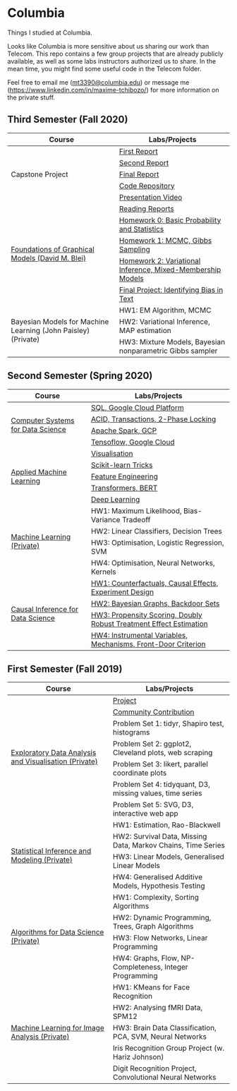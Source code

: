 # Columbia
Things I studied at Columbia.

Looks like Columbia is more sensitive about us sharing our work than Telecom. This repo contains a few group projects that are already publicly available, as well as some labs instructors authorized us to share. In the mean time, you might find some useful code in the Telecom folder.

Feel free to email me (mt3390@columbia.edu) or message me (https://www.linkedin.com/in/maxime-tchibozo/) for more information on the private stuff.




## Third Semester (Fall 2020)


<table>
    <thead>
        <tr>
            <th>Course</th>
            <th>Labs/Projects</th>
        </tr>
    </thead>
    <tbody>
         <!-- Capstone Project -->
         <tr>
              <td rowspan=5><a>Capstone Project</a></td>
              <td><a href="https://github.com/mtchibozo/Columbia/blob/master/Capstone-Project/Capstone_1st_report.pdf">First Report </a></td>
         </tr>
         <tr>
              <td><a href="https://github.com/mtchibozo/Columbia/blob/master/Capstone-Project/Capstone_2nd_report.pdf">Second Report</a></td>
         </tr>
         <tr>
              <td><a href="https://github.com/mtchibozo/Columbia/blob/master/Capstone-Project/Capstone_Final_Report.pdf">Final Report</a></td>
         </tr>
         <tr>
              <td><a href="https://github.com/Amelrich/Capstone-Fall-2020/tree/master">Code Repository</a></td>
         </tr>
         <tr>
              <td><a href="https://www.youtube.com/watch?v=Oe-qwGFXC3I">Presentation Video</a></td>
         </tr>
         <!-- Foundations of Graphical Models -->
         <tr>
              <td rowspan=5><a href="http://www.cs.columbia.edu/~blei/fogm/2020F/">Foundations of Graphical Models (David M. Blei)</a></td>
              <td><a href="https://github.com/mtchibozo/Columbia/tree/master/Foundations-Graphical-Models/Readings">Reading Reports</a></td>
         </tr>
         <tr>
              <td><a href="https://github.com/mtchibozo/Columbia/blob/master/Foundations-Graphical-Models/Homeworks/MT3390_FGM_HW0.pdf">Homework 0: Basic Probability and Statistics</a></td>
         </tr>
         <tr>
              <td><a href="https://github.com/mtchibozo/Columbia/blob/master/Foundations-Graphical-Models/Homeworks/MT3390_FGM_HW1.pdf">Homework 1: MCMC, Gibbs Sampling</a></td>
         </tr>
         <tr>
              <td><a href="https://github.com/mtchibozo/Columbia/blob/master/Foundations-Graphical-Models/Homeworks/MT3390_FGM_HW2.pdf">Homework 2: Variational Inference, Mixed-Membership Models</a></td>
         </tr>       
          <tr>
              <td><a href="https://github.com/mtchibozo/Columbia/blob/master/Foundations-Graphical-Models/Final%20Project/Final%20Project%20-%20Bias%20Check%20-%20Maxime%20Tchibozo.pdf">Final Project: Identifying Bias in Text</a></td>
         </tr> 
         <!-- Bayesian Models for Machine Learning -->
         <tr>
              <td rowspan=3><a>Bayesian Models for Machine Learning (John Paisley) (Private)</a></td>
              <td><a>HW1: EM Algorithm, MCMC</a></td>
         </tr>
         <tr>
              <td><a>HW2: Variational Inference, MAP estimation</a></td>
         </tr>
         <tr>
              <td><a>HW3: Mixture Models, Bayesian nonparametric Gibbs sampler</a></td>
         </tr>
    </tbody>
</table>

## Second Semester (Spring 2020)

<table>
    <thead>
        <tr>
            <th>Course</th>
            <th>Labs/Projects</th>
        </tr>
    </thead>
    <tbody>
         <!-- Computer Systems for Data Science -->
         <tr>
              <td rowspan=4><a href="https://cs-w4121.github.io/">Computer Systems for Data Science</a></td>
              <td><a href="https://cs-w4121.github.io/homeworks/hw1.html">SQL, Google Cloud Platform </a></td>
         </tr>
         <tr>
              <td><a href="https://cs-w4121.github.io/homeworks/WrittenHW1.html">ACID, Transactions, 2-Phase Locking</a></td>
         </tr>
         <tr>
              <td><a href="https://cs-w4121.github.io/homeworks/hw2.html">Apache Spark, GCP</a></td>
         </tr>
          <tr>
              <td><a href="https://cs-w4121.github.io/homeworks/hw3.html">Tensoflow, Google Cloud</a></td>
         </tr>
         <!-- Applied Machine Learning -->
         <tr>
              <td rowspan=5><a href="https://www.cs.columbia.edu/~amueller/comsw4995s19/schedule/#top">Applied Machine Learning</a></td>
              <td><a href="https://github.com/mtchibozo/Columbia/tree/master/Applied-Machine-Learning/HW1-Visualization">Visualisation</a></td>
         </tr>
         <tr>
              <td><a href="https://github.com/mtchibozo/Columbia/tree/master/Applied-Machine-Learning/HW2-sklearn-tricks">Scikit-learn Tricks</a></td>
         </tr>
         <tr>
              <td><a href="https://github.com/mtchibozo/Columbia/tree/master/Applied-Machine-Learning/HW3-Feature-Engineering">Feature Engineering</a></td>
         </tr>       
          <tr>
              <td><a href="https://github.com/mtchibozo/Columbia/tree/master/Applied-Machine-Learning/HW4-NLP-Transformers-BERT">Transformers, BERT</a></td>
         </tr>       
          <tr>
              <td><a href="https://github.com/mtchibozo/Columbia/tree/master/Applied-Machine-Learning/HW5-Deep-Learning">Deep Learning</a></td>
         </tr>
               <!-- Machine Learning -->
         <tr>
              <td rowspan=4><a href="https://www.datascience.columbia.edu/course-inventory">Machine Learning (Private)</a></td>
              <td><a>HW1: Maximum Likelihood, Bias-Variance Tradeoff</a></td>
         </tr>
         <tr>
              <td><a>HW2: Linear Classifiers, Decision Trees</a></td>
         </tr>       
         <tr>
              <td><a>HW3: Optimisation, Logistic Regression, SVM</a></td>
         </tr>       
         <tr>
              <td><a>HW4: Optimisation, Neural Networks, Kernels</a></td>
         </tr>       
         <!-- Causal Inference for Data Science -->
         <tr>
              <td rowspan=4><a href="https://www.datascience.columbia.edu/course-inventory">Causal Inference for Data Science</a></td>
              <td><a href='https://github.com/mtchibozo/Columbia/blob/master/Causal-Inference/HW1.pdf'>HW1: Counterfactuals, Causal Effects, Experiment Design</a></td>
         </tr>
         <tr>
              <td><a href='https://github.com/mtchibozo/Columbia/blob/master/Causal-Inference/HW2.pdf'>HW2: Bayesian Graphs, Backdoor Sets</a></td>
         </tr>
         <tr>
              <td><a href='https://github.com/mtchibozo/Columbia/blob/master/Causal-Inference/HW3.pdf'>HW3: Propensity Scoring, Doubly Robust Treatment Effect Estimation</a></td>
         <tr>
              <td><a href='https://github.com/mtchibozo/Columbia/blob/master/Causal-Inference/HW4.pdf'>HW4: Instrumental Variables, Mechanisms, Front-Door Criterion</a></td>
         </tr>
         </tr>
    </tbody>
</table>


## First Semester (Fall 2019)

<table>
    <thead>
        <tr>
            <th>Course</th>
            <th>Labs/Projects</th>
        </tr>
    </thead>
    <tbody>
         <!-- EDAV -->
         <tr>
              <td rowspan=7><a href="https://github.com/mtchibozo/Columbia/tree/master/Exploratory-Data-Analysis-And-Visualisation">Exploratory Data Analysis and Visualisation (Private)</a></td>
              <td><a href="https://github.com/mtchibozo/Columbia/tree/master/Exploratory-Data-Analysis-And-Visualisation/Data-Visualisation-Project">Project</a></td>
         </tr>
         <tr>
              <td><a href="https://github.com/mtchibozo/Columbia/tree/master/Exploratory-Data-Analysis-And-Visualisation/EDAV-Book-French-Translation">Community Contribution</a></td>
         </tr>
              <td><a>Problem Set 1: tidyr, Shapiro test, histograms</a></td>
         </tr>
              <td><a>Problem Set 2: ggplot2, Cleveland plots, web scraping</a></td>
         </tr>
              <td><a>Problem Set 3: likert, parallel coordinate plots</a></td>
         </tr>
              <td><a>Problem Set 4: tidyquant, D3, missing values, time series</a></td>
         </tr>
              <td><a>Problem Set 5: SVG, D3, interactive web app</a></td>
         </tr>         
               <!-- Stat Inference -->
         <tr>
              <td rowspan=4><a href="https://www.datascience.columbia.edu/course-inventory">Statistical Inference and Modeling (Private)</a></td>
              <td><a>HW1: Estimation, Rao-Blackwell</a></td>
         </tr>              
         <td><a>HW2: Survival Data, Missing Data, Markov Chains, Time Series</a></td>
         </tr>              
         <td><a>HW3: Linear Models, Generalised Linear Models</a></td>
         </tr>              
         <td><a>HW4: Generalised Additive Models, Hypothesis Testing</a></td>
         </tr>
         <!-- Algorithms for Data Science -->
         <tr>
              <td rowspan=4><a href="https://www.datascience.columbia.edu/course-inventory">Algorithms for Data Science (Private)</a></td>
              <td><a>HW1: Complexity, Sorting Algorithms</a></td>
         </tr>
         <tr>
              <td><a>HW2: Dynamic Programming, Trees, Graph Algorithms</a></td>
         </tr>
         <tr>
              <td><a>HW3: Flow Networks, Linear Programming </a></td>
         </tr>
         <tr>
              <td><a>HW4: Graphs, Flow, NP-Completeness, Integer Programming</a></td>
         </tr>
         <!-- ML for Image Analysis -->
         <tr>
              <td rowspan=5><a href="https://www.datascience.columbia.edu/course-inventory">Machine Learning for Image Analysis (Private)</a></td>
              <td><a>HW1: KMeans for Face Recognition</a></td>
         </tr>
         <tr>
              <td><a>HW2: Analysing fMRI Data, SPM12</a></td>
         </tr>
         <tr>
              <td><a>HW3: Brain Data Classification, PCA, SVM, Neural Networks</a></td>
         </tr>
         <tr>
              <td><a>Iris Recognition Group Project (w. Hariz Johnson)</a></td>
         </tr>         
         <tr>
              <td><a>Digit Recognition Project, Convolutional Neural Networks</a></td>
         </tr>
    </tbody>
</table>

